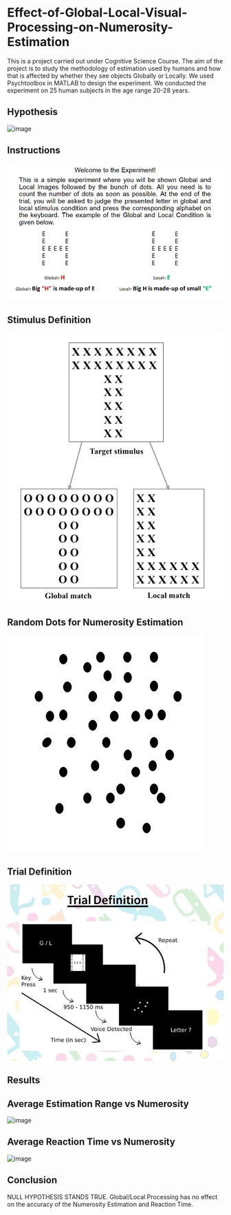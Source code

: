 # Effect-of-Global-Local-Visual-Processing-on-Numerosity-Estimation
This is a project carried out under Cognitive Science Course. The aim of the project is to study the methodology of estimation used by humans and how that is affected by whether they see objects Globally or Locally. We used Psychtoolbox in MATLAB to design the experiment. We conducted the experiment on 25 human subjects in the age range 20-28 years. 

Hypothesis
------
![image](https://user-images.githubusercontent.com/56497557/140503158-9ae87a67-919c-4b5b-91f7-1a46295959c1.png)


Instructions
----------------
![Instruction](https://github.com/ApoorvaSrivastav/Effect-of-Global-Local-Visual-Processing-on-Numerosity-Estimation/blob/main/Instructions.JPG)

Stimulus Definition
------------
![Stimulus](https://github.com/ApoorvaSrivastav/Effect-of-Global-Local-Visual-Processing-on-Numerosity-Estimation/blob/main/Targetstimulus.png)

Random Dots for Numerosity Estimation
-----------
![Dots](https://github.com/ApoorvaSrivastav/Effect-of-Global-Local-Visual-Processing-on-Numerosity-Estimation/blob/main/Dots.JPG)

Trial Definition
-----------------
![Trial](https://github.com/ApoorvaSrivastav/Effect-of-Global-Local-Visual-Processing-on-Numerosity-Estimation/blob/main/Trial%20Definition.JPG)

Results
---

Average Estimation Range vs Numerosity
-----
![image](https://user-images.githubusercontent.com/56497557/140503337-a0edd4bf-06ad-4c6c-81fa-5612c03489f4.png)

Average Reaction Time vs Numerosity
----
![image](https://user-images.githubusercontent.com/56497557/140503365-7798c3fb-b7a1-44f7-9f04-0df94852f40e.png)

Conclusion
-------------
NULL HYPOTHESIS STANDS TRUE. Global/Local Processing has no effect on the accuracy of the Numerosity Estimation and Reaction Time.

